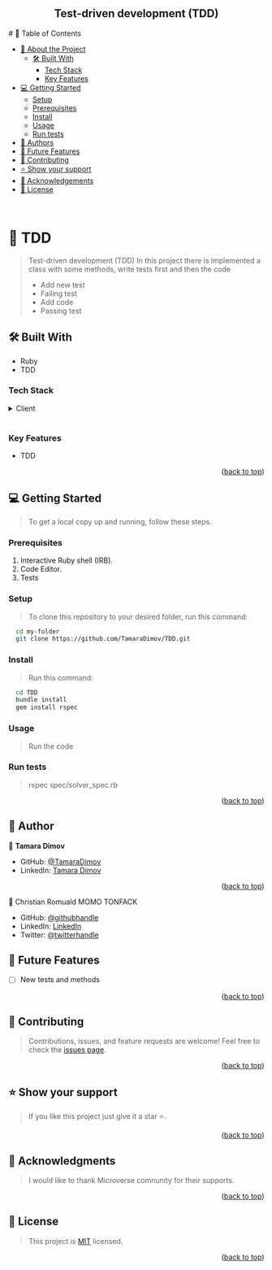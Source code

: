 <a name="readme-top"></a>

<div align="center">
  <br/>  
  <h2><b>Test-driven development (TDD)</b></h2>

</div>
# 📗 Table of Contents

- [📖 About the Project](#about-project)
  - [🛠 Built With](#built-with)
    - [Tech Stack](#tech-stack)
    - [Key Features](#key-features)
- [💻 Getting Started](#getting-started)
  - [Setup](#setup)
  - [Prerequisites](#prerequisites)
  - [Install](#install)
  - [Usage](#usage)
  - [Run tests](#run-tests)
- [👥 Authors](#authors)
- [🔭 Future Features](#future-features)
- [🤝 Contributing](#contributing)
- [⭐️ Show your support](#support)
- [🙏 Acknowledgements](#acknowledgements)
- [📝 License](#license)

<br>

# 📖 TDD <a name="Test-driven development (TDD)"></a>

> Test-driven development (TDD) In this project there is implemented a class with some methods, write tests first and then the code
>
> - Add new test
> - Failing test
> - Add code
> - Passing test
>   <br>

## 🛠 Built With <a name="built-with"></a>

- Ruby
- TDD

### Tech Stack <a name="tech-stack"></a>

<details>
  <summary>Client</summary>
  <ul>
    <li><a href="https://www.ruby-lang.org/en/">Ruby</a></li>
  </ul>
</details>
<br>

### Key Features <a name="key-features"></a>

- TDD

<p align="right">(<a href="#readme-top">back to top</a>)</p>

## 💻 Getting Started <a name="getting-started"></a>

> To get a local copy up and running, follow these steps.

### Prerequisites

1. Interactive Ruby shell (IRB).
2. Code Editor.
3. Tests

### Setup

> To clone this repository to your desired folder, run this command:

```sh
  cd my-folder
  git clone https://github.com/TamaraDimov/TDD.git
```

### Install

> Run this command:

```sh
  cd TDD
  bundle install
  gem install rspec
```

### Usage

> Run the code

### Run tests

> rspec spec/solver_spec.rb

<p align="right">(<a href="#readme-top">back to top</a>)</p>

## 👥 Author <a name="authors"></a>

👤 **Tamara Dimov**

- GitHub: [@TamaraDimov](https://github.com/TamaraDimov)
- LinkedIn: [Tamara Dimov](https://www.linkedin.com/in/tamara-dimov-b85139a2/)
<p align="right">(<a href="#readme-top">back to top</a>)</p>

👤 Christian Romuald MOMO TONFACK

- GitHub: [@githubhandle](https://github.com/Momo-87)
- LinkedIn: [LinkedIn](https://www.linkedin.com/in/christian-momo/)
- Twitter: [@twitterhandle](https://twitter.com/Momo_yde)

## 🔭 Future Features <a name="future-features"></a>

- [ ] New tests and methods

<p align="right">(<a href="#readme-top">back to top</a>)</p>

## 🤝 Contributing <a name="contributing"></a>

> Contributions, issues, and feature requests are welcome!
> Feel free to check the [issues page](https://github.com/TamaraDimov/TDD/issues).

<p align="right">(<a href="#readme-top">back to top</a>)</p>

## ⭐️ Show your support <a name="support"></a>

> If you like this project just give it a star ⭐️.

<p align="right">(<a href="#readme-top">back to top</a>)</p>

## 🙏 Acknowledgments <a name="acknowledgements"></a>

> I would like to thank Microverse comnunity for their supports.

<p align="right">(<a href="#readme-top">back to top</a>)</p>

## 📝 License <a name="license"></a>

> This project is [MIT](./LICENSE) licensed.

<p align="right">(<a href="#readme-top">back to top</a>)</p>
